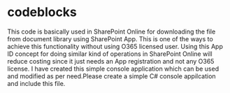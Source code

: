 # codeblocks
This code is basically used in SharePoint Online for downloading the file from document library using SharePoint App. This is one of the ways to achieve this functionality without using O365 licensed user.
Using this App ID concept for doing similar kind of operations in SharePoint Online will reduce costing since it just needs an App registration and not any O365 license.
I have created this simple console application which can be used and modified as per need.Please create a simple C# console appilcation and include this file.
